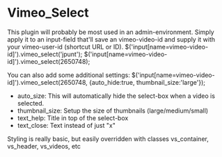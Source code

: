 # Vimeo_Select

This plugin will probably be most used in an admin-environment. Simply apply it to an input-field that'll save an vimeo-video-id and supply it with your vimeo-user-id (shortcut URL or ID).
$('input[name=vimeo-video-id]').vimeo_select('jpunt');
$('input[name=vimeo-video-id]').vimeo_select(2650748);

You can also add some additional settings:
$('input[name=vimeo-video-id]').vimeo_select(2650748, {auto_hide:true, thumbnail_size:'large'});

- auto_size: This will automatically hide the select-box when a video is selected.
- thumbnail_size: Setup the size of thumbnails (large/medium/small)
- text_help: Title in top of the select-box
- text_close: Text instead of just "x"

Styling is really basic, but easily overridden with classes vs_container, vs_header, vs_videos, etc